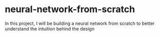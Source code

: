 # neural-network-from-scratch
In this project, I will be building a neural network from scratch to better understand the intuition behind the design
